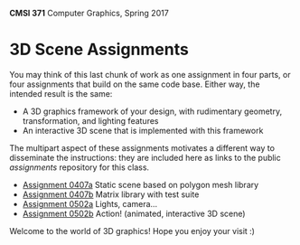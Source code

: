 **CMSI 371** Computer Graphics, Spring 2017

# 3D Scene Assignments
You may think of this last chunk of work as one assignment in four parts, or four assignments that build on the same code base. Either way, the intended result is the same:
* A 3D graphics framework of your design, with rudimentary geometry, transformation, and lighting features
* An interactive 3D scene that is implemented with this framework

The multipart aspect of these assignments motivates a different way to disseminate the instructions: they are included here as links to the public _assignments_ repository for this class.

- [Assignment 0407a](https://github.com/lmu-cmsi371-spring2017/assignments/blob/master/static-3d-scene.md) Static scene based on polygon mesh library
- [Assignment 0407b](https://github.com/lmu-cmsi371-spring2017/assignments/blob/master/matrix-library.md) Matrix library with test suite
- [Assignment 0502a](https://github.com/lmu-cmsi371-spring2017/assignments/blob/master/lights-camera.md) Lights, camera…
- [Assignment 0502b](https://github.com/lmu-cmsi371-spring2017/assignments/blob/master/action.md) Action! (animated, interactive 3D scene)

Welcome to the world of 3D graphics! Hope you enjoy your visit :)
